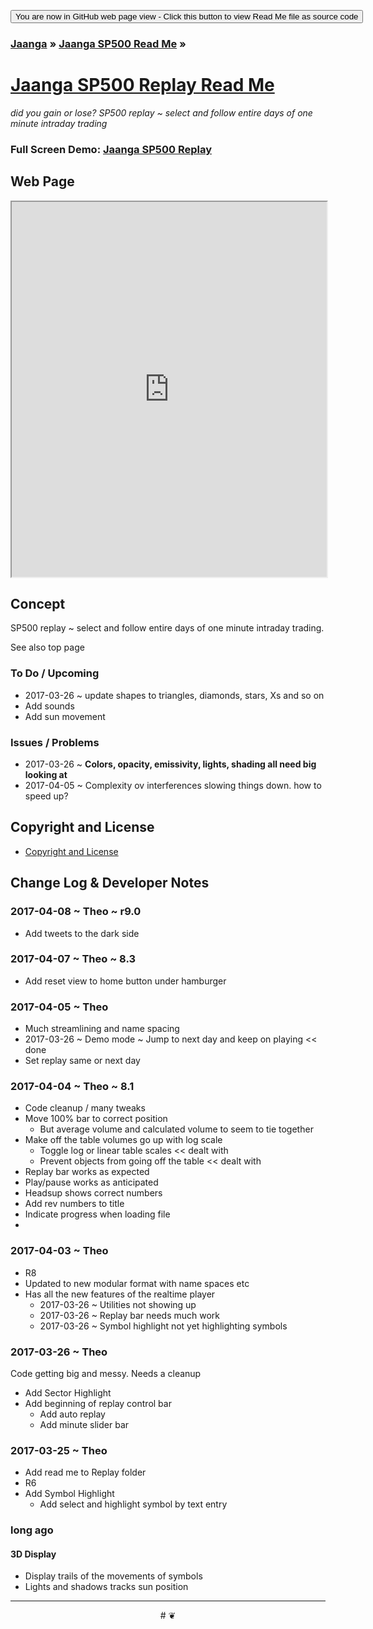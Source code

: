 
<span style=display:none; >[You are now in a GitHub source code view - click this button to view this read me file as a web page]( https://jaanga.github.io/sp500/sp500-replay/ "View file as a web page." ) </span>
<div><input type=button value='You are now in GitHub web page view - Click this button to view Read Me file as source code' onclick=window.location.href='https://github.com/jaanga/sp500/sp500-replay/'; /></div>

### [Jaanga]( https://jaanga.github.io/ ) &raquo; [Jaanga SP500 Read Me]( https://jaanga.github.io/sp500/index.html ) &raquo;

[Jaanga SP500 Replay Read Me]( http://jaanga.github.io/sp500/index.html#sp500-replay/README.md )
===
_did you gain or lose? SP500 replay ~ select and follow entire days of one minute intraday trading_


### Full Screen Demo: [Jaanga SP500 Replay ]( https://jaanga.github.io/sp500/sp500-replay/ )
<!--
### Full Screen Demo: [Jaanga SP500 Replay Dev ]( https://jaanga.github.io/sp500/sp500-replay/dev/ )
-->

## Web Page

<iframe src="https://jaanga.github.io/sp500/sp500-replay/index.html" width=100% height=600px ></iframe>


## Concept

SP500 replay ~ select and follow entire days of one minute intraday trading.

See also top page

<!---
### Mission
a statement of a rationale, applicable now as well as in the future
### Vision
 a descriptive picture of a desired future state
## Usage Notes
-->

### To Do / Upcoming

* 2017-03-26 ~ update shapes to triangles, diamonds, stars, Xs and so on
* Add sounds
* Add sun movement


### Issues / Problems

* 2017-03-26 ~ ****Colors, opacity, emissivity, lights, shading all need big looking at****
* 2017-04-05 ~ Complexity ov interferences slowing things down. how to speed up?

## Copyright and License

* [Copyright and License]( https://jaanga.github.io/#https://jaanga.github.io/jaanga-copyright-and-mit-license.md )


## Change Log & Developer Notes


### 2017-04-08 ~ Theo ~ r9.0

* Add tweets to the dark side

### 2017-04-07 ~ Theo ~ 8.3

* Add reset view to home button under hamburger

### 2017-04-05 ~ Theo

* Much streamlining and name spacing
* 2017-03-26 ~ Demo mode ~ Jump to next day and keep on playing << done
* Set replay same or next day

### 2017-04-04 ~ Theo ~ 8.1

* Code cleanup / many tweaks
* Move 100% bar to correct position
	* But average volume and calculated volume to seem to tie together
* Make off the table volumes go up with log scale
	* Toggle log or linear table scales  << dealt with
	* Prevent objects from going off the table  << dealt with
* Replay bar works as expected
* Play/pause works as anticipated
* Headsup shows correct numbers
* Add rev numbers to title
* Indicate progress when loading file
*

### 2017-04-03 ~ Theo

* R8
* Updated to new modular format with name spaces etc
* Has all the new features of the realtime player
	* 2017-03-26 ~ Utilities not showing up
	* 2017-03-26 ~ Replay bar needs much work
	* 2017-03-26 ~ Symbol highlight not yet highlighting symbols

### 2017-03-26 ~ Theo

Code getting big and messy. Needs a cleanup

* Add Sector Highlight
* Add beginning of replay control bar
	* Add auto replay
	* Add minute slider bar
### 2017-03-25 ~ Theo


* Add read me to Replay folder
* R6
* Add Symbol Highlight
	* Add select and highlight symbol by text entry


### long ago

#### 3D Display
* Display trails of the movements of symbols
* Lights and shadows tracks sun position

***

<center title="dingbat" >
# <a href=javascript:window.scrollTo(0,0); style=text-decoration:none; >❦</a>
</center>


